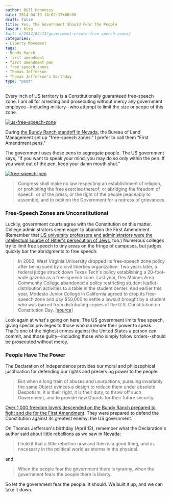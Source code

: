 ```yaml
---
author: Bill Hennessy
date: 2014-04-13 14:02:17+00:00
draft: false
title: Yes, the Government Should Fear the People
layout: blog
#url: e/2014/04/13/government-create-free-speech-zones/
categories:
- Liberty Movement
tags:
- Bundy Ranch
- first amendment
- first amendment pen
- free speech zones
- Thomas Jefferson
- Thomas Jefferson's Birthday
type: "post"
---
```


Every inch of US territory is a Constitutionally guaranteed free-speech zone. I am all for arresting and prosecuting without mercy any government employee--including military--who attempt to limit the size or scope of this zone.

[![us-free-speech-zone](https://hennessysview.com/wp-content/uploads/2014/04/us-free-speech-zone.jpg)
](https://hennessysview.com/wp-content/uploads/2014/04/us-free-speech-zone.jpg)

During [the Bundy Ranch standoff in Nevada,](https://hennessysview.com/2014/04/12/governments-surrender-cliven-bundy-destroys-talebs-weak-argument-gun-control/) the Bureau of Land Management set up "free-speech zones." I prefer to call them "First Amendment pens."

The government uses these pens to segregate people. The US government says, "If you want to speak your mind, you may do so only within the pen. If you want out of the pen, keep your damn mouth shut."

[![free-speech-pen](https://hennessysview.com/wp-content/uploads/2014/04/free-speech-pen.jpg)
](https://hennessysview.com/wp-content/uploads/2014/04/free-speech-pen.jpg)



> Congress shall make no law respecting an establishment of religion, or prohibiting the free exercise thereof; or abridging the freedom of speech, or of the press; or the right of the people peaceably to assemble, and to petition the Government for a redress of grievances.





### Free-Speech Zones are Unconstitutional



Luckily, government courts agree with the Constitution on this matter. College administrators seem eager to abandon the First Amendment. (Remember that [US university professors and administrators were the intellectual source of Hitler's persecution of Jews](https://hennessysview.com/2014/03/31/adam-weinstein-neo-nazi-propaganda-machine/), too.) Numerous colleges try to limit free speech to tiny areas on the fringe of campuses, but judges quickly bar the abridgments to free speech:



> 

> 
> In 2002, West Virginia University dropped its free-speech zone policy after being sued by a civil liberties organization. Two years later, a federal judge struck down Texas Tech's policy establishing a 20-foot-wide gazebo as a free-speech zone. Last year, Des Moines Area Community College abandoned a policy restricting student leaflet-distribution activities to a table in the student center. And earlier this year, Modesto Junior College in California agreed to drop its free-speech zone and pay $50,000 to settle a lawsuit brought by a student who was barred from distributing copies of the U.S. Constitution on Constitution Day. [[source](https://news.yahoo.com/va-college-free-speech-zones-latest-fall-154147775.html)] 
> 
> 




Look again at what's going on here. The US government limits free speech, giving special privileges to those who surrender their power to speak. That's one of the highest crimes against the United States a person can commit, and those guilty--including those who simply follow orders--should be prosecuted without mercy.



### People Have The Power



The Declaration of Independence provides our moral and philosophical justification for defending our rights and preserving power to the people:



> But when a long train of abuses and usurpations, pursuing invariably the same Object evinces a design to reduce them under absolute Despotism, it is their right, it is their duty, to throw off such Government, and to provide new Guards for their future security.



[Over 1,000 freedom lovers descended on the Bundy Ranch prepared to fight and die for the First Amendment](https://hennessysview.com/2014/04/12/governments-surrender-cliven-bundy-destroys-talebs-weak-argument-gun-control/). They were prepared to defend the Constitution against its greatest enemy: the US government.

On Thomas Jefferson's birthday (April 13), remember what the Declaration's author said about little rebellions as we saw in Nevada:



> I hold it that a little rebellion now and then is a good thing, and as necessary in the political world as storms in the physical.



and



> When the people fear the government there is tyranny, when the government fears the people there is liberty.



So let the government fear the people. It should. We built it up, and we can take it down.
